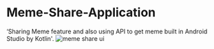# Meme-Share-Application
‘Sharing Meme feature and also using API to get meme built in Android Studio by Kotlin'.
![meme share ui](https://user-images.githubusercontent.com/103520606/195083530-0de4bc7f-205d-4609-81eb-7d936be752b8.jpg)

